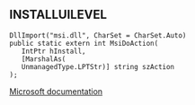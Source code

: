 ## INSTALLUILEVEL

```
DllImport("msi.dll", CharSet = CharSet.Auto)
public static extern int MsiDoAction(
   IntPtr hInstall,
   [MarshalAs(
   UnmanagedType.LPTStr)] string szAction
);
```

[Microsoft documentation](https://docs.microsoft.com/en-us/windows/win32/msi/installuilevel)
